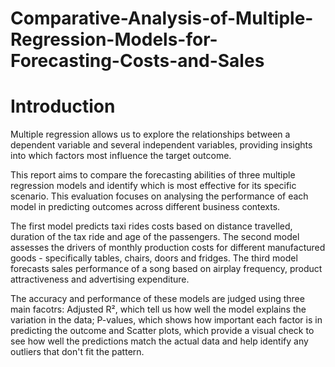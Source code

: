 # Comparative-Analysis-of-Multiple-Regression-Models-for-Forecasting-Costs-and-Sales

# Introduction
Multiple regression allows us to explore the relationships between a dependent variable and several independent variables, providing insights into which factors most influence the target outcome.

This report aims to compare the forecasting abilities of three multiple regression models and identify which is most effective for its specific scenario. This evaluation focuses on analysing the performance of each model in predicting outcomes across different business contexts.

The first model predicts taxi rides costs based on distance travelled, duration of the tax ride and age of the passengers. The second model assesses the drivers of monthly production costs for different manufactured goods - specifically tables, chairs, doors and fridges. The third model forecasts sales performance of a song based on airplay frequency, product attractiveness and advertising expenditure. 

The accuracy and performance of these models are judged using three main facotrs: Adjusted R², which tell us how well the model explains the variation in the data; P-values, which shows how important each factor is in predicting the outcome and Scatter plots, which provide a visual check to see how well the predictions match the actual data and help identify any outliers that don't fit the pattern.